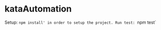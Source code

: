 kataAutomation
==============



Setup: `npm install' in order to setup the project.
Run test: `npm test`
